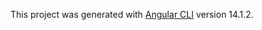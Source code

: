 This project was generated with [Angular CLI](https://github.com/angular/angular-cli) version 14.1.2.
